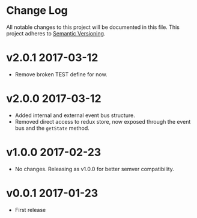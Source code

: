 # Change Log

All notable changes to this project will be documented in this file.
This project adheres to [Semantic Versioning](http://semver.org/).

# v2.0.1 2017-03-12

* Remove broken TEST define for now.

# v2.0.0 2017-03-12

* Added internal and external event bus structure.
* Removed direct access to redux store, now exposed through the event bus and the `getState` method.

# v1.0.0 2017-02-23

* No changes. Releasing as v1.0.0 for better semver compatibility.

# v0.0.1 2017-01-23

* First release

